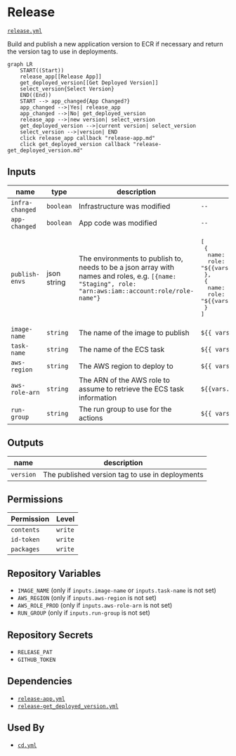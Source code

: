 # Release

[`release.yml`](../.github/workflows/release.yml)

Build and publish a new application version to ECR if necessary and return the version tag to use in deployments.

```mermaid
graph LR
    START((Start))
    release_app[[Release App]]
    get_deployed_version[[Get Deployed Version]]
    select_version{Select Version}
    END((End))
    START --> app_changed{App Changed?}
    app_changed -->|Yes| release_app
    app_changed -->|No| get_deployed_version
    release_app -->|new version| select_version
    get_deployed_version -->|current version| select_version
    select_version -->|version| END
    click release_app callback "release-app.md"
    click get_deployed_version callback "release-get_deployed_version.md"
```

## Inputs

| name            | type        | description                                                                                                                                           | default                                                                                                                                                                                                                      |
|-----------------|-------------|-------------------------------------------------------------------------------------------------------------------------------------------------------|------------------------------------------------------------------------------------------------------------------------------------------------------------------------------------------------------------------------------|
| `infra-changed` | `boolean`   | Infrastructure was modified                                                                                                                           | `--`                                                                                                                                                                                                                         |
| `app-changed`   | `boolean`   | App code was modified                                                                                                                                 | `--`                                                                                                                                                                                                                         |
| `publish-envs`  | json string | The environments to publish to, needs to be a json array with names and roles, e.g. `[{name: "Staging", role: "arn:aws:iam::account:role/role-name"}` | <pre>[<br>&emsp;{<br>&emsp;&emsp;name: "Staging",<br>&emsp;&emsp;role: "${{vars.AWS_ROLE_STAGING}}"<br>&emsp;},<br>&emsp;{<br>&emsp;&emsp;name: "Prod",<br>&emsp;&emsp;role: "${{vars.AWS_ROLE_PROD}}"<br>&emsp;}<br>]</pre> |
| `image-name`    | `string`    | The name of the image to publish                                                                                                                      | `${{ vars.IMAGE_NAME }}`                                                                                                                                                                                                     |
| `task-name`     | `string`    | The name of the ECS task                                                                                                                              | `${{ vars.IMAGE_NAME }}`                                                                                                                                                                                                     |
| `aws-region`    | `string`    | The AWS region to deploy to                                                                                                                           | `${{ vars.AWS_REGION }}`                                                                                                                                                                                                     |
| `aws-role-arn`  | `string`    | The ARN of the AWS role to assume to retrieve the ECS task information                                                                                | `${{vars.AWS_ROLE_PROD}}`                                                                                                                                                                                                    |
| `run-group`     | `string`    | The run group to use for the actions                                                                                                                  | `${{ vars.RUN_GROUP }}`                                                                                                                                                                                                      |

## Outputs

| name      | description                                     |
|-----------|-------------------------------------------------|
| `version` | The published version tag to use in deployments |

## Permissions

| Permission | Level   |
|------------|---------|
| `contents` | `write` |
| `id-token` | `write` |
| `packages` | `write` |

## Repository Variables

- `IMAGE_NAME` (only if `inputs.image-name` or `inputs.task-name` is not set)
- `AWS_REGION` (only if `inputs.aws-region` is not set)
- `AWS_ROLE_PROD` (only if `inputs.aws-role-arn` is not set)
- `RUN_GROUP` (only if `inputs.run-group` is not set)

## Repository Secrets

- `RELEASE_PAT`
- `GITHUB_TOKEN`

## Dependencies

- [`release-app.yml`](release-app.md)
- [`release-get_deployed_version.yml`](release-get_deployed_version.md)

## Used By

- [`cd.yml`](cd.md)
